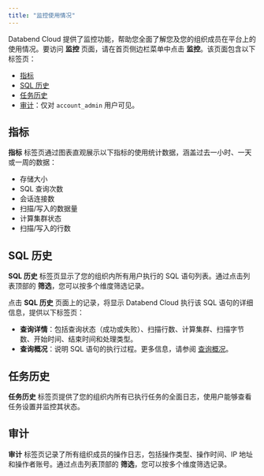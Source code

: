 ```yaml
---
title: "监控使用情况"
---
```


Databend Cloud 提供了监控功能，帮助您全面了解您及您的组织成员在平台上的使用情况。要访问 **监控** 页面，请在首页侧边栏菜单中点击 **监控**。该页面包含以下标签页：

- [指标](#指标)
- [SQL 历史](#sql-历史)
- [任务历史](#任务-历史)
- [审计](#审计)：仅对 `account_admin` 用户可见。

## 指标

**指标** 标签页通过图表直观展示以下指标的使用统计数据，涵盖过去一小时、一天或一周的数据：

- 存储大小
- SQL 查询次数
- 会话连接数
- 扫描/写入的数据量
- 计算集群状态
- 扫描/写入的行数

## SQL 历史

**SQL 历史** 标签页显示了您的组织内所有用户执行的 SQL 语句列表。通过点击列表顶部的 **筛选**，您可以按多个维度筛选记录。

点击 **SQL 历史** 页面上的记录，将显示 Databend Cloud 执行该 SQL 语句的详细信息，提供以下标签页：

- **查询详情**：包括查询状态（成功或失败）、扫描行数、计算集群、扫描字节数、开始时间、结束时间和处理类型。
- **查询概况**：说明 SQL 语句的执行过程。更多信息，请参阅 [查询概况](/guides/query/query-profile)。

## 任务历史

**任务历史** 标签页提供了您的组织内所有已执行任务的全面日志，使用户能够查看任务设置并监控其状态。

## 审计

**审计** 标签页记录了所有组织成员的操作日志，包括操作类型、操作时间、IP 地址和操作者账号。通过点击列表顶部的 **筛选**，您可以按多个维度筛选记录。
